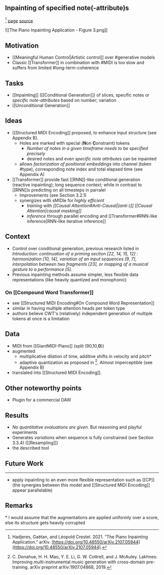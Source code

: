 ## Inpainting of specified note(-attribute)s
[^@hadjeresPianoInpaintingApplication2021]
[page](https://ghadjeres.github.io/piano-inpainting-application/) [source](https://github.com/Ghadjeres/piano-inpainting-application)

![[The Piano Inpainting Application - Figure 3.png]]

## Motivation
- [[Meaningful Human Control|Artistic control]] over #generative models
- Classic [[Transformer]] in combination with #MIDI is too slow and suffers from limited #long-term-coherence 

## Tasks
- [[Inpainting]] ([[Conditional Generation]]) of slices, specific notes or *specific note-attributes* based on number; variation
- [[Unconditional Generation]]

## Ideas
- [[Structured MIDI Encoding]] proposed, to enhance input structure (see Appendix B). 
	- Holes are marked with special (**N**on **C**onstraint) tokens
		- *Number of notes in a given timeframe needs to be specified precisely*
		- desired notes and even *specific note attributes* can be inpainted
	- allows *factorization of positional embeddings* into channel (token #type), corresponding note index and total elapsed time (see Appendix A)
- [[Transformer]] provide fast [[RNN]]-like conditional generation (reactive inpainting); long sequence context; while in contrast to [[RNN]]s predicting on all timesteps in parralel 
	- Improvements (see Section 3.2.1)
	- synergizes with sMIDIe for *highly efficient*
		- *training* with *[[Causal Attention#Anti-Causal|(anti-)]] [[Causal Attention|causal masking]]* 
		- *inference* through parallel encoding and [[Transformer#RNN-like inference|RNN-like iterative inference]]
		
## Context 
- Control over conditional generation, previous research listed in *Introduction*:
 	*continuation of a priming section [22, 14, 15, 12] : harmonization [10, 14], variation of an input sequences [9, 7], interpolation between two fragments [23], or mapping of a musical gesture to a performance [5].*
- Previous inpainting methods assume simpler, less flexible data representations (like heavily quantized and monophonic)
### On [[Compound Word Transformer]] 
- see [[Structured MIDI Encoding#On Compound Word Representation]]
- similar in having multiple attention heads per token type
- authors believe CWT's (relatively) independent generation of multiple tokens at once is a limitation

## Data
- MIDI from [[GiantMIDI-Piano]] (split (90,10,**0**)) 
- augmented
	- multiplicative dilation of time, additive shifts in velocity and pitch\*
	- adaptive quantization as proposed in [^4]. Almost imperceptible (see Appendix B)
- translated into [[Structured MIDI Encoding]]. 

## Other noteworthy points 
- Plugin for a commercial DAW 

## Results
- *No quantitative evaluations are given.* But reasoning and playful experiments
- Generates *variations* when sequence is fully constrained (see Section 3.3.4) ([[Resampling]])
- the described tool

## Future Work

--- 
* apply inpainting to an even more flexible representation such as [[CP]] (the synergies between this model and [[Structured MIDI Encoding]] appear parallelable)


## Remarks
\* I would assume that the augmentations are applied uniformly over a score, else its structure gets heavily corrupted


[^4]: C. Donahue, H. H. Mao, Y. E. Li, G. W. Cottrell, and J. McAuley. Lakhnes: Improving multi-instrumental music generation with cross-domain pre-training. arXiv preprint arXiv:1907.04868, 2019.



[^@hadjeresPianoInpaintingApplication2021]: Hadjeres, Gaëtan, and Léopold Crestel. 2021. “The Piano Inpainting Application.” arXiv. [https://doi.org/10.48550/arXiv.2107.05944](https://doi.org/10.48550/arXiv.2107.05944).